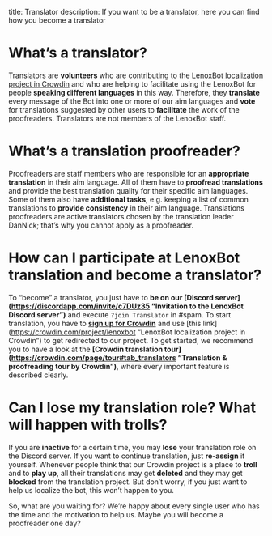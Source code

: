 title: Translator
description: If you want to be a translator, here you can find how you become a translator

# What’s a translator?
Translators are **volunteers** who are contributing to the [LenoxBot localization project in Crowdin](https://crowdin.com/project/lenoxbot) and who are helping to facilitate using the LenoxBot for people **speaking different languages** in this way. Therefore, they **translate** every message of the Bot into one or more of our aim languages and **vote** for translations suggested by other users to **facilitate** the work of the proofreaders. Translators are not members of the LenoxBot staff.

# What’s a translation proofreader?
Proofreaders are staff members who are responsible for an **appropriate translation** in their aim language. All of them have to **proofread translations** and provide the best translation quality for their specific aim languages. Some of them also have **additional tasks**, e.g. keeping a list of common translations to **provide consistency** in their aim language. Translations proofreaders are active translators chosen by the translation leader DanNick; that’s why you cannot apply as a proofreader.

# How can I participate at LenoxBot translation and become a translator?
To “become” a translator, you just have to **be on our [Discord server](https://discordapp.com/invite/c7DUz35 “Invitation to the LenoxBot Discord server”)** and execute `?join Translator` in #spam. To start translation, you have to **[sign up for Crowdin]( https://crowdin.com/join)** and use [this link](https://crowdin.com/project/lenoxbot “LenoxBot localization project in Crowdin”) to get redirected to our project.
To get started, we recommend you to have a look at the **[Crowdin translation tour](https://crowdin.com/page/tour#tab_translators “Translation & proofreading tour by Crowdin”)**, where every important feature is described clearly.

# Can I lose my translation role? What will happen with trolls?
If you are **inactive** for a certain time, you may **lose** your translation role on the Discord server. If you want to continue translation, just **re-assign** it yourself.
Whenever people think that our Crowdin project is a place to **troll** and to **play up**, all their translations may get **deleted** and they may get **blocked** from the translation project. But don’t worry, if you just want to help us localize the bot, this won’t happen to you.

So, what are you waiting for? We’re happy about every single user who has the time and the motivation to help us. Maybe you will become a proofreader one day?

